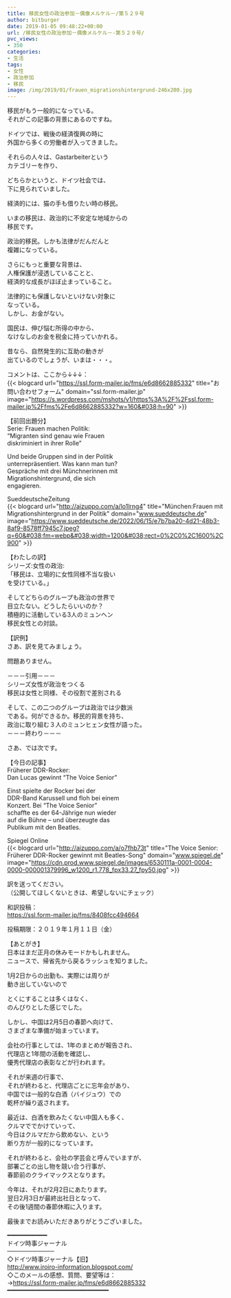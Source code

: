 ```yaml
---
title: 移民女性の政治参加－偶像メルケル－/第５２９号
author: bitburger
date: 2019-01-05 09:48:22+00:00
url: /移民女性の政治参加－偶像メルケル－-第５２９号/
pvc_views:
- 350
categories:
- 生活
tags:
- 女性
- 政治参加
- 移民
image: /img/2019/01/frauen_migrationshintergrund-246x200.jpg
---
```

移民がもう一般的になっている。  
それがこの記事の背景にあるのですね。  
  
ドイツでは、戦後の経済復興の時に  
外国から多くの労働者が入ってきました。  
  
それらの人々は、Gastarbeiterという  
カテゴリーを作り、  
  
どちらかというと、ドイツ社会では、  
下に見られていました。 

経済的には、猫の手も借りたい時の移民。  
  
いまの移民は、政治的に不安定な地域からの  
移民です。  
  
政治的移民。しかも法律がだんだんと  
複雑になっている。  
  
さらにもっと重要な背景は、  
人権保護が浸透していることと、  
経済的な成長がほぼ止まっていること。  
  
法律的にも保護しないといけない対象に  
なっている。  
しかし、お金がない。  
  
国民は、伸び悩む所得の中から、  
なけなしのお金を税金に持っていかれる。 

昔なら、自然発生的に互助の動きが  
出ているのでしょうが、いまは・・・。 

コメントは、ここから↓↓↓：  
{{< blogcard url="https://ssl.form-mailer.jp/fms/e6d8662885332" title="&#12362;&#21839;&#12356;&#21512;&#12431;&#12379;&#12501;&#12457;&#12540;&#12512;" domain="ssl.form-mailer.jp" image="https://s.wordpress.com/mshots/v1/https%3A%2F%2Fssl.form-mailer.jp%2Ffms%2Fe6d8662885332?w=160&#038;h=90" >}} 

【前回出題分】  
Serie: Frauen machen Politik:  
&#8220;Migranten sind genau wie Frauen  
diskriminiert in ihrer Rolle&#8221;  
  
Und beide Gruppen sind in der Politik  
unterrepräsentiert. Was kann man tun?  
Gespräche mit drei Münchnerinnen mit  
Migrationshintergrund, die sich  
engagieren.  
  
SueddeutscheZeitung  
{{< blogcard url="http://aizuppo.com/a/lo1lrng4" title="München:Frauen mit Migrationshintergrund in der Politik" domain="www.sueddeutsche.de" image="https://www.sueddeutsche.de/2022/06/15/e7b7ba20-4d21-48b3-8af9-8578ff7945c7.jpeg?q=60&#038;fm=webp&#038;width=1200&#038;rect=0%2C0%2C1600%2C900" >}} 

【わたしの訳】  
シリーズ:女性の政治:  
「移民は、立場的に女性同様不当な扱い  
を受けている。」  
  
そしてどちらのグループも政治の世界で  
目立たない。どうしたらいいのか？  
積極的に活動している3人のミュンヘン  
移民女性との対談。 

【訳例】  
さあ、訳を見てみましょう。  
  
問題ありません。 

－－－引用－－－  
シリーズ女性が政治をつくる  
移民は女性と同様、その役割で差別される  
  
そして、この二つのグループは政治では少数派  
である。何ができるか。移民的背景を持ち、  
政治に取り組む３人のミュンヒェン女性が語った。  
－－－終わり－－－ 

さあ、では次です。  
  
【今日の記事】  
Früherer DDR-Rocker:  
Dan Lucas gewinnt &#8220;The Voice Senior&#8221;  
  
Einst spielte der Rocker bei der  
DDR-Band Karussell und floh bei einem  
Konzert. Bei &#8220;The Voice Senior&#8221;  
schaffte es der 64-Jährige nun wieder  
auf die Bühne &#8211; und überzeugte das  
Publikum mit den Beatles.  
  
Spiegel Online  
{{< blogcard url="http://aizuppo.com/a/o7fhb73t" title="The Voice Senior: Früherer DDR-Rocker gewinnt mit Beatles-Song" domain="www.spiegel.de" image="https://cdn.prod.www.spiegel.de/images/6530111a-0001-0004-0000-000001379996_w1200_r1.778_fpx33.27_fpy50.jpg" >}} 

訳を送ってください。  
（公開してほしくないときは、希望しないにチェック）  
  
和訳投稿：  
 <a rel="noopener" href="https://ssl.form-mailer.jp/fms/8408fcc494664" target="_blank">https://ssl.form-mailer.jp/fms/8408fcc494664</a>  
  
投稿期限：２０１９年１月１１日（金） 

【あとがき】  
日本はまだ正月の休みモードかもしれません。  
ニュースで、帰省先から戻るラッシュを知りました。  
  
1月2日からの出勤も、実際には周りが  
動き出していないので  
  
とくにすることは多くはなく、  
のんびりとした感じでした。  
  
しかし、中国は2月5日の春節へ向けて、  
さまざまな準備が始まっています。  
  
会社の行事としては、1年のまとめが報告され、  
代理店と1年間の活動を確認し、  
優秀代理店の表彰などが行われます。  
  
それが来週の行事で、  
それが終わると、代理店ごとに忘年会があり、  
中国では一般的な白酒（バイジュウ）での  
乾杯が繰り返されます。  
  
最近は、白酒を飲みたくない中国人も多く、  
クルマででかけていって、  
今日はクルマだから飲めない、という  
断り方が一般的になっています。  
  
それが終わると、会社の学芸会と呼んでいますが、  
部署ごとの出し物を競い合う行事が、  
春節前のクライマックスとなります。  
  
今年は、それが2月2日にあたります。  
翌日2月3日が最終出社日となって、  
その後1週間の春節休暇に入ります。  
  
最後までお読みいただきありがとうございました。 

━━━━━━━━━━━  
ドイツ時事ジャーナル  
───────────  
◇ドイツ時事ジャーナル【旧】  
<a rel="noopener" href="http://www.iroiro-information.blogspot.com/" target="_blank">http://www.iroiro-information.blogspot.com/</a>  
◇このメールの感想、質問、要望等は：  
-><a rel="noopener" href="https://ssl.form-mailer.jp/fms/e6d8662885332" target="_blank">https://ssl.form-mailer.jp/fms/e6d8662885332</a>  
━━━━━━━━━━━━━━━━━━━━━━━━━━━━